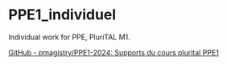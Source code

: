 # PPE1_individuel

Individual work for PPE, PluriTAL M1.



[GitHub - pmagistry/PPE1-2024: Supports du cours plurital PPE1](https://github.com/pmagistry/PPE1-2024)
